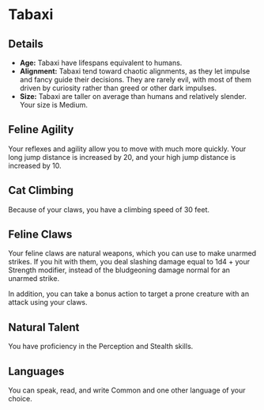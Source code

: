 # Tabaxi
## Details
- **Age:** Tabaxi have lifespans equivalent to humans.
- **Alignment:** Tabaxi tend toward chaotic alignments, as they let impulse and fancy guide their decisions. They are rarely evil, with most of them driven by curiosity rather than greed or other dark impulses.
- **Size:** Tabaxi are taller on average than humans and relatively slender. Your size is Medium.

## Feline Agility
Your reflexes and agility allow you to move with much more quickly. Your long jump distance is increased by 20, and your high jump distance is increased by 10.

## Cat Climbing
Because of your claws, you have a climbing speed of 30 feet. 

## Feline Claws
Your feline claws are natural weapons, which you can use to make unarmed strikes. If you hit with them, you deal slashing damage equal to 1d4 + your Strength modifier, instead of the bludgeoning damage normal for an unarmed strike.

In addition, you can take a bonus action to target a prone creature with an attack using your claws.

## Natural Talent
You have proficiency in the Perception and Stealth skills.

## Languages
You can speak, read, and write Common and one other language of your choice.